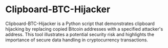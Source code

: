 # Clipboard-BTC-Hijacker
Clipboard-BTC-Hijacker is a Python script that demonstrates clipboard hijacking by replacing copied Bitcoin addresses with a specified attacker's address. This tool illustrates a potential security risk and highlights the importance of secure data handling in cryptocurrency transactions.
